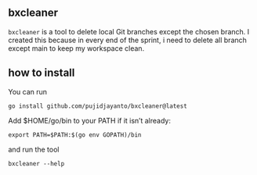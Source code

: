 ## bxcleaner

`bxcleaner` is a tool to delete local Git branches except the chosen branch. I created this because in every end of the sprint, i need to delete all branch except main to keep my workspace clean.

## how to install
You can run

```
go install github.com/pujidjayanto/bxcleaner@latest
```

Add $HOME/go/bin to your PATH if it isn’t already:
```
export PATH=$PATH:$(go env GOPATH)/bin
```

and run the tool
```
bxcleaner --help
```
